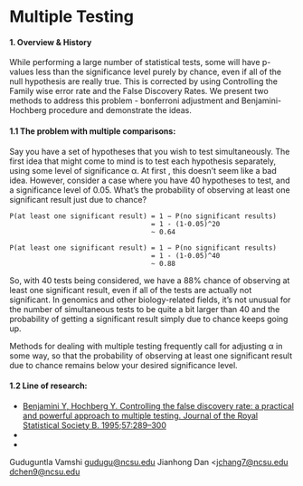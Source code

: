 # Multiple Testing

#### 1. Overview & History

While performing a large number of statistical tests, some will have p-values less than the significance level purely by chance, even if all of the null hypothesis are really true. This is corrected by using Controlling the Family wise error rate and the False Discovery Rates. We present two methods to address this problem - bonferroni adjustment and Benjamini-Hochberg procedure and demonstrate the ideas.

#### 1.1 The problem with multiple comparisons:

Say you have a set of hypotheses that you wish to test simultaneously. The first idea that might come to mind is to test each hypothesis separately, using some level of significance α. At first , this doesn’t seem like a bad idea. However, consider a case where you have 40 hypotheses to test, and a significance level of 0.05. What’s the probability of observing at least one significant result just due to chance?

```
P(at least one significant result) = 1 − P(no significant results)
                                   = 1 - (1-0.05)^20
                                   ~ 0.64

P(at least one significant result) = 1 − P(no significant results)
                                   = 1 - (1-0.05)^40
                                   ~ 0.88
```

So, with 40 tests being considered, we have a 88% chance of observing at least one significant result, even if all of the tests are actually not significant. In genomics and other biology-related fields, it’s not unusual for the number of simultaneous tests to be quite a bit larger than 40 and the probability of getting a significant result simply due to chance keeps going up.

Methods for dealing with multiple testing frequently call for adjusting α in some way, so that the probability of observing at least one significant result due to chance remains below your desired significance level.

#### 1.2 Line of research:

- [Benjamini Y, Hochberg Y. Controlling the false discovery rate: a practical and powerful approach to multiple testing. Journal of the Royal Statistical Society B. 1995;57:289–300](http://www.jstor.org/stable/2346101?seq=1#page_scan_tab_contents)
- 
- 















Guduguntla Vamshi <gudugu@ncsu.edu>
Jianhong
Dan <jchang7@ncsu.edu  dchen9@ncsu.edu
